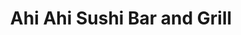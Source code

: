 ---
layout: place
title: "Ahi Ahi Sushi Bar and Grill"
permalink: /california/foothill-ranch/ahi-ahi-sushi-bar-and-grill.html
stateAbbr: CA
stateName: California
cityName: Foothill Ranch
seo:
  name: "Ahi Ahi Sushi Bar and Grill"
  type: Restaurant
  links: null
description: "Ahi Ahi Sushi Bar and Grill serves delicious sushi in Foothill Ranch, California. Try fresh Japanese dishes for a great dining experience. "
place_id: ChIJ48BuLeDp3IARRqab1Wuvfb4
photos:
  - name: >-
      places/ChIJ48BuLeDp3IARRqab1Wuvfb4/photos/AeeoHcLEnMHHdhNGehjtkeIIpwLUZTo2ZB-vgbAEIGGIyQJCuj3m2fkYpL03i-EgksxQx00ooGxhurEmuQuUmJS57fVEHEZcxaApTZHnUotlhPC8YpTZxjakLeii7j8AKxeauezwYGu9vSi_8HbS6KiimJ5tHFGCCY1Og1rUNMhzsegHyyfK7sCxpg_OaWKdv9G1JM0gzHtDuXu7Mh4D6PDJF4h7HHgtjQeOs-pr8a_6zgYjRvt6dCLh8m2T6F31BZqnZRAE0vV18S1T9RNXadFvBS_4mIp8-N2fG7lA8opH-0382eloGAn-zfv3rtAjoQfTCA_Q4i5kbQj76AD6yBJoA91gpUClRvyvxiOJ14ZlkT49B-6eQztMJ727a4vC_2RMlOtLrwK_Y_wuKI84ceIMg-KE9Prnk7f6SIJY9gbD3NdxF5Rg
    widthPx: 4000
    heightPx: 3000
    authorAttributions:
      - displayName: Nate Buell
        uri: https://maps.google.com/maps/contrib/109823510802950694424
        photoUri: >-
          https://lh3.googleusercontent.com/a-/ALV-UjUJVWgwWCSfHKYMrZzvINvvp2cottSFiXVbOW4Cg5bMV7tGPG8NNA=s100-p-k-no-mo
    flagContentUri: >-
      https://www.google.com/local/imagery/report/?cb_client=maps_api_places.places_api&image_key=!1e10!2sCIHM0ogKEICAgIDalrHBzQE&hl=en-US
    googleMapsUri: >-
      https://www.google.com/maps/place//data=!3m4!1e2!3m2!1sCIHM0ogKEICAgIDalrHBzQE!2e10!4m2!3m1!1s0x80dce9e02d6ec0e3:0xbe7daf6bd59ba646
  - name: >-
      places/ChIJ48BuLeDp3IARRqab1Wuvfb4/photos/AeeoHcKG94UzvdmHxavbyJ6b4HU9JK0EMek19KtsW3iYlJ7SI8t5YcetLfX-NZs_o-zSkXDq6YUv7graZpbAqCkM-6_lNvZ3GILa4yNzAh9BUMEk20VV0NbHg5IWeOtznKQCj1E02YW7EBZWRpVU8M51gbpeMCKXD0CEPLisDtod3K6-fMo75biuQ-4AtIz0CjHW65cK27oQmJagKQwSblSZUkYTjkW0JPCQ6ZIHxOeRmC3TU0upPFf7fgyQ6g6aFC6cW2SvahmvRPbcWRK6MRtzl5STAnUoWZYCFYXI44HzbU2dqQ
    widthPx: 957
    heightPx: 524
    authorAttributions:
      - displayName: Ahi Ahi Sushi Bar and Grill
        uri: https://maps.google.com/maps/contrib/106187875914487415533
        photoUri: >-
          https://lh3.googleusercontent.com/a-/ALV-UjUva4kZjgAojx_n77_s2H_6WPUJqNC8pLzGgXvSXwEwImM5ztk=s100-p-k-no-mo
    flagContentUri: >-
      https://www.google.com/local/imagery/report/?cb_client=maps_api_places.places_api&image_key=!1e10!2sAF1QipPauApGj4pssDAi6MM7wMiurLnRKKNbTvb_ixX_&hl=en-US
    googleMapsUri: >-
      https://www.google.com/maps/place//data=!3m4!1e2!3m2!1sAF1QipPauApGj4pssDAi6MM7wMiurLnRKKNbTvb_ixX_!2e10!4m2!3m1!1s0x80dce9e02d6ec0e3:0xbe7daf6bd59ba646
  - name: >-
      places/ChIJ48BuLeDp3IARRqab1Wuvfb4/photos/AeeoHcLsFNPEmmhmnRnMmvee8hsz8GE6isCBopNx8Dp1oiX2Sw6hYlTWGc5hYHaoVa5fqNdEPadmV2r9BUqmhY9hy4RngvLMHMydWEuWeC17E3SEf1n7phmlBtCctMBC7ubDLMgz_NYlzUda1dJUoX_CW9Ze_yDKEj28A-Klj18zvJls5b6imjBx7-0Rkao-Y-VK7VohvBU0-rs4n5VqKmAb_MiIOihGUyAp4uEaLMYnFojqZZ85Ydc-HwxV8QRZH7p6fp8H4wV3aFo4Tz-AVErIcvdZYxXGbplg3SqHVSxCbf5fpw
    widthPx: 4032
    heightPx: 3024
    authorAttributions:
      - displayName: Ahi Ahi Sushi Bar and Grill
        uri: https://maps.google.com/maps/contrib/102849631606456701189
        photoUri: >-
          https://lh3.googleusercontent.com/a/ACg8ocL8tiTNK7bjt6BEVf76saTHPHBK5U8T73_GrDAqmJ2IjXDBRQ=s100-p-k-no-mo
    flagContentUri: >-
      https://www.google.com/local/imagery/report/?cb_client=maps_api_places.places_api&image_key=!1e10!2sAF1QipNE1KkKEUh7ZGq__Fa0Xa3OeMefdCjNS9vowW8m&hl=en-US
    googleMapsUri: >-
      https://www.google.com/maps/place//data=!3m4!1e2!3m2!1sAF1QipNE1KkKEUh7ZGq__Fa0Xa3OeMefdCjNS9vowW8m!2e10!4m2!3m1!1s0x80dce9e02d6ec0e3:0xbe7daf6bd59ba646
  - name: >-
      places/ChIJ48BuLeDp3IARRqab1Wuvfb4/photos/AeeoHcLpyrqZi_bXKrL0WdgC-D4aQIkDOpwPaVF6hXpcUrnx5h4QjVaJzc4pmW0sYNyibgkwFHTb-7fw56jtaKpmYlaPh_BA6ZC12ETH2fG0o1ffYmvC1p5IdHrgSk9Pexyp2oS4bdqyvpLqXsHLEwnAzyPH4tgHLe5aiFJ6MSzn3rsgrdJbORav1uDhZ4RlWLnh6UKZX32ay8uHP9okZnWJqUF1OPsHriKNaVz3HZRs2xd3WjWWXZwVuMIlbCf4eqc0BFP6DnmuogGD0gKrzI42KL1CEbBwmSXWz1mk9psuUxvvZytyuGi0bynxY04b96NnpNe18gaAuuzUYdKa2XEs0CIhmeG_vTVMfwihhLxdhb_cN29ZNQVRedBbong1sb_vTCEWsOeDKQHOO0QeMC79afjdhILWFNRjOEJPxu0gawqBwZM
    widthPx: 4032
    heightPx: 2268
    authorAttributions:
      - displayName: Esther Palacios
        uri: https://maps.google.com/maps/contrib/102186433012945145523
        photoUri: >-
          https://lh3.googleusercontent.com/a-/ALV-UjXs67M7TovThFKkjXVvTFPLoHlM4tTkF-O86WMwZP3jrSYxXSc_YQ=s100-p-k-no-mo
    flagContentUri: >-
      https://www.google.com/local/imagery/report/?cb_client=maps_api_places.places_api&image_key=!1e10!2sCIHM0ogKEICAgIDm47712AE&hl=en-US
    googleMapsUri: >-
      https://www.google.com/maps/place//data=!3m4!1e2!3m2!1sCIHM0ogKEICAgIDm47712AE!2e10!4m2!3m1!1s0x80dce9e02d6ec0e3:0xbe7daf6bd59ba646
  - name: >-
      places/ChIJ48BuLeDp3IARRqab1Wuvfb4/photos/AeeoHcJxbvu0J_H-YcW9cSYxxKS_Zy1lST_A_Ae-S4Lon3wpmnau-P-9EjMcm_PTKXUNAuQySpRJdNKAQCdTjfDl6nf9sLyUvIRsm9vmjf_x-MV_aoscJornfm0iYv1Sk5ZXn7TtAKa0BRC909tO3fDRNFAJ8g4L9S_FqqpyFQGUyc9mm7cCkfUnczqSlxgmMSb4QHOFGChwb-84RNdIDBcQVxDScGV3wzbDKG_dFgGA2rzBEEGiU5MnYCx4Az6zBB70mfZKv-0NVJ3XpAuCukdUPr3Srcl8OmeHECdbq-SXNDCtg5Rwy-692AXM2h3KftQRRkIGYrmX90NW5vgxMegC0q9PjwZ8jaciLXurXSzMMzZuGkqsG0VGgLiSaOE5ENyhvLE0LX9WAoRsBBsuZK8QIonRkbcuC3heFi5gg7c41pQ25CPNjF4LmVA8HgUops73
    widthPx: 3000
    heightPx: 4000
    authorAttributions:
      - displayName: Richard Bostwick (theOCkid65)
        uri: https://maps.google.com/maps/contrib/110338663474047815288
        photoUri: >-
          https://lh3.googleusercontent.com/a-/ALV-UjVflioTlSTFDmXmCP3DBL2jZAvRQVmUfLEKa-Tl8d3mK33-seS-Hw=s100-p-k-no-mo
    flagContentUri: >-
      https://www.google.com/local/imagery/report/?cb_client=maps_api_places.places_api&image_key=!1e10!2sCIABIhADydmY9iNXCWeebY4ACezv&hl=en-US
    googleMapsUri: >-
      https://www.google.com/maps/place//data=!3m4!1e2!3m2!1sCIABIhADydmY9iNXCWeebY4ACezv!2e10!4m2!3m1!1s0x80dce9e02d6ec0e3:0xbe7daf6bd59ba646
  - name: >-
      places/ChIJ48BuLeDp3IARRqab1Wuvfb4/photos/AeeoHcIDdYL_EJ0fi2PaQ5vE093jrmlg7Ty2HjeNaO-4v9uXvO3lY8kGNYubT3-ghReXuMF7GLnfEcQ3fJSyG9CBnWXuvx9q9AFhr68bGCDe0Nkm07x-bEcdL6Hy7CQgNn671EClw2BROcy05HVrEo5WPLcJ68vljgzo1sWFl_xrxLR5KhBu8LiYlzsnqkW6KzlShX4frEjeA60ZA6wxcvUL1u8JEp2e1dkvgw3O6yrjqX9V93pJ24DdBK0snsBRNFtaLS5_PgeEdYo0lbLzMVXOqG1C-gsCriMG2C1pKa4bQiwg0VaRiwNS-zuTAcJEkhZPTakV8LBJjtSmKGmLW8GYsCSrfq7EaxcywUNBv_csp487z2bMxJKcPCx-HdF7umobZWtSA3kmtt005o2BEsX1QyFAUSRW4aQmHUVA0J87lpktdA
    widthPx: 4080
    heightPx: 3072
    authorAttributions:
      - displayName: Abe Li
        uri: https://maps.google.com/maps/contrib/102423513259919606187
        photoUri: >-
          https://lh3.googleusercontent.com/a-/ALV-UjVRkC0l8lq3jJEjxsIMnnzgFkoX3up4FGNKAkUm5GbFHiQSZj4jIw=s100-p-k-no-mo
    flagContentUri: >-
      https://www.google.com/local/imagery/report/?cb_client=maps_api_places.places_api&image_key=!1e10!2sCIHM0ogKEICAgICJ0oTkWw&hl=en-US
    googleMapsUri: >-
      https://www.google.com/maps/place//data=!3m4!1e2!3m2!1sCIHM0ogKEICAgICJ0oTkWw!2e10!4m2!3m1!1s0x80dce9e02d6ec0e3:0xbe7daf6bd59ba646
  - name: >-
      places/ChIJ48BuLeDp3IARRqab1Wuvfb4/photos/AeeoHcJJ_F5id_X7s1Qll8Qv0C-ZBzwgpjYTJVRQJYRY6hCDEpJmQnpf9tZM9wG0JSwIpTYPbV5eF681tdsllzbW-h8Xlp3zn9Bi3W2N_Jwc2seB3PxCoG1DJmuFGeMIYaMXxN2epLUo8c03g8Ug4qqUmYrm_2IN33d2kWRHI-xRwOUfj4ogTQ44L-JCmWUGwaZXrs-0f7ih071UBMzlF-ca5ebhtivaNPNRDxQU-TqZMntHmK_Zs-Lf3LYzoa9I81T9Tqpv6EAg7OTTcILW4ROLL001h8gaU8-cPmPhzXafWgchpfiSXamgvLf8tqyKWG1hrYbbhifghE6OK3IxoWgVIjeIFHSAmlXGF8ILt6fjnBgVBMOREtuHL56-voZf22xwWfYIq9TG0AbkwZkq-U2cFMJ7eRGt6Dn4XHE-9QNHk6-pkA
    widthPx: 4032
    heightPx: 2268
    authorAttributions:
      - displayName: Paul Baker
        uri: https://maps.google.com/maps/contrib/108493646420723799537
        photoUri: >-
          https://lh3.googleusercontent.com/a/ACg8ocJ8o4gFCMJI8nBsp9PEpukF0-qlQuF7FU_Es2krVkFNpr57OA=s100-p-k-no-mo
    flagContentUri: >-
      https://www.google.com/local/imagery/report/?cb_client=maps_api_places.places_api&image_key=!1e10!2sCIHM0ogKEICAgIDxv-yPfQ&hl=en-US
    googleMapsUri: >-
      https://www.google.com/maps/place//data=!3m4!1e2!3m2!1sCIHM0ogKEICAgIDxv-yPfQ!2e10!4m2!3m1!1s0x80dce9e02d6ec0e3:0xbe7daf6bd59ba646
  - name: >-
      places/ChIJ48BuLeDp3IARRqab1Wuvfb4/photos/AeeoHcJdBdCZ_Zn1JB7FouS4QK-5KXNeRdQtd-45RnNuZmE7ATN8HkVoeCUwwgZzQmCHlYQq-0TbIN9z6zs7KSNBB05SL0hGIoqVpL5s-9b0JZDGHkkpIWfhUaMygvjVEMLqEQHDkw9065iEPbBhlhFs1BS0t1YalQDEkIjVX4oFoeTY3kh-yx9WZV31vgANf35qGxXPssMj4dWWi3XchzXF_j4r1KfLn1kq6xUxEqtHZ8AXJvTK_IIsQ_LmmkyRrhjA1oeyL9dYAED8Ba0IdNHhHP3yue-p13twwGQpNz9GsxOFXQ
    widthPx: 1275
    heightPx: 2100
    authorAttributions:
      - displayName: Ahi Ahi Sushi Bar and Grill
        uri: https://maps.google.com/maps/contrib/102849631606456701189
        photoUri: >-
          https://lh3.googleusercontent.com/a/ACg8ocL8tiTNK7bjt6BEVf76saTHPHBK5U8T73_GrDAqmJ2IjXDBRQ=s100-p-k-no-mo
    flagContentUri: >-
      https://www.google.com/local/imagery/report/?cb_client=maps_api_places.places_api&image_key=!1e10!2sAF1QipPwoBDwWIeSSNvLGzrke_g08f7P0xvFvRRo_MpQ&hl=en-US
    googleMapsUri: >-
      https://www.google.com/maps/place//data=!3m4!1e2!3m2!1sAF1QipPwoBDwWIeSSNvLGzrke_g08f7P0xvFvRRo_MpQ!2e10!4m2!3m1!1s0x80dce9e02d6ec0e3:0xbe7daf6bd59ba646
  - name: >-
      places/ChIJ48BuLeDp3IARRqab1Wuvfb4/photos/AeeoHcJLzWFqdyOC9JgAF86-lBfn0eCL2vPEk2UykQJr0XgD0HJNLPF4vylbeE5EJ_oXy18sa2Gl6PEoslk8L6g6udDXbz_I-tDRxvKb4hh7fJdd4H9tqsUVOxy7o-Ps17mfSnkKIsh1pN3Dnl7ixkF7_t2DzZhAOXY0F9sY2x-FJSZbN_9trTMrpmc1MjA-pylvakzyzI_42GziKehnjgGug5RCIsXTt32UGxR4_-N1zfcvJi4DLkbzQCUwtR7gbkF9howFq4T2Nr7CkSH7572odudSe4hO5MJic7erxMZ6geYyBz-429n1klpJWrtuxQASGxktb--B5DMjKuXoa58GjWXd5sXhkXZ9ANdi9UziWVWSYCKK1dAxrh1Imh0tpZqxEs1qJA5x0sCY0dFsJKA5wcAjC0yskBWV-w3nR2yY2d4
    widthPx: 4032
    heightPx: 3024
    authorAttributions:
      - displayName: 。 dama
        uri: https://maps.google.com/maps/contrib/102455815361576498187
        photoUri: >-
          https://lh3.googleusercontent.com/a-/ALV-UjXDX91Rm-9qGkWxEKKTiyOifSZJTeGFaBpVULoYNPAeEPLU4hy5=s100-p-k-no-mo
    flagContentUri: >-
      https://www.google.com/local/imagery/report/?cb_client=maps_api_places.places_api&image_key=!1e10!2sCIHM0ogKEICAgICbkuCMTA&hl=en-US
    googleMapsUri: >-
      https://www.google.com/maps/place//data=!3m4!1e2!3m2!1sCIHM0ogKEICAgICbkuCMTA!2e10!4m2!3m1!1s0x80dce9e02d6ec0e3:0xbe7daf6bd59ba646
  - name: >-
      places/ChIJ48BuLeDp3IARRqab1Wuvfb4/photos/AeeoHcKf3bLgBU_IQh6TbumrbfePQMGikJAYcPXgKmOjFmd-jpE7zuxkZnwMdd3nwUqu57DDNhASrOZhR6P1QY2m628A1ujhqimwSG8ZDNB6v3AD8Lda8jCRGuj0NU1HGvbKUv008pEBJ4lT7BPVmSxk3bP0Q8cWipyTMcPBA6lGe76X7Vd2nlPREiib4MkDc0e1xgumuKaS_UAtGuP0r0PasgDR2vMWdWs1mOsCwagvVEJmxGERGx34meIA9xQTfGOV3I7Cn2y9lC5XU8SlyzhsEll0hLf5WobqCqH5aLgpjIff5XjSNwmmYFnor9yLbErhLYYpqqvx27YkdE70JsLOx5ZIJMtutRAWXsB20An3-5L6_q-g_uGjP6z39bGC7-Lel3Z44GDo8uJFRwI4_q5H5TIjwN7om_GkfZOtOwKOB3ug1AE9
    widthPx: 4032
    heightPx: 3024
    authorAttributions:
      - displayName: 。 dama
        uri: https://maps.google.com/maps/contrib/102455815361576498187
        photoUri: >-
          https://lh3.googleusercontent.com/a-/ALV-UjXDX91Rm-9qGkWxEKKTiyOifSZJTeGFaBpVULoYNPAeEPLU4hy5=s100-p-k-no-mo
    flagContentUri: >-
      https://www.google.com/local/imagery/report/?cb_client=maps_api_places.places_api&image_key=!1e10!2sCIHM0ogKEICAgIDZgvGh5wE&hl=en-US
    googleMapsUri: >-
      https://www.google.com/maps/place//data=!3m4!1e2!3m2!1sCIHM0ogKEICAgIDZgvGh5wE!2e10!4m2!3m1!1s0x80dce9e02d6ec0e3:0xbe7daf6bd59ba646
address: '45 Auto Center Dr #120, Foothill Ranch, CA 92610, USA'
street: '45 Auto Center Dr #120'
city: Foothill Ranch
state: CA
zip: '92610'
country: USA
neighborhood: Foothill Ranch
latitude: '33.675569'
longitude: '-117.663114'
accessibility_options:
  wheelchairAccessibleParking: true
  wheelchairAccessibleEntrance: true
  wheelchairAccessibleRestroom: true
  wheelchairAccessibleSeating: true
business_status: OPERATIONAL
name: Ahi Ahi Sushi Bar and Grill
google_maps_links:
  directionsUri: >-
    https://www.google.com/maps/dir//''/data=!4m7!4m6!1m1!4e2!1m2!1m1!1s0x80dce9e02d6ec0e3:0xbe7daf6bd59ba646!3e0
  placeUri: https://maps.google.com/?cid=13726320116975248966
  writeAReviewUri: >-
    https://www.google.com/maps/place//data=!4m3!3m2!1s0x80dce9e02d6ec0e3:0xbe7daf6bd59ba646!12e1
  reviewsUri: >-
    https://www.google.com/maps/place//data=!4m4!3m3!1s0x80dce9e02d6ec0e3:0xbe7daf6bd59ba646!9m1!1b1
  photosUri: >-
    https://www.google.com/maps/place//data=!4m3!3m2!1s0x80dce9e02d6ec0e3:0xbe7daf6bd59ba646!10e5
primary_type: Sushi Restaurant
opening_hours:
  regular: null
  current: null
secondary_opening_hours:
  regular:
    weekdayDescriptions: null
    type: null
  current:
    weekdayDescriptions: null
    type: null
phone: null
price_level: null
price_range: null
rating: null
rating_count: 0
website: null
reviews: null
parking_options: null
payment_options: null
allow_dogs: null
curbside_pickup: null
delivery: null
dine_in: null
good_for_children: null
good_for_groups: null
good_for_sports: null
live_music: null
menu_for_children: null
outdoor_seating: null
reservable: null
restroom: null
serves_beer: null
serves_breakfast: null
serves_brunch: null
serves_cocktails: null
serves_coffee: null
serves_dinner: null
serves_dessert: null
serves_lunch: null
serves_vegetarian_food: null
serves_wine: null
takeout: null
update_category: essentials
summary: null

---